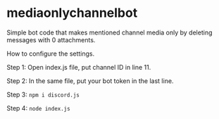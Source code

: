 # mediaonlychannelbot
Simple bot code that makes mentioned channel media only by deleting messages with 0 attachments. 




How to configure the settings. 

Step 1: Open index.js file, put channel ID in line 11. 

Step 2: In the same file, put your bot token in the last line. 

Step 3: `npm i discord.js` 

Step 4: `node index.js` 
